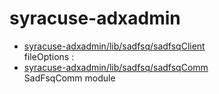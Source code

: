 # syracuse-adxadmin

* [syracuse-adxadmin/lib/sadfsq/sadfsqClient](lib/sadfsq/sadfsqClient.md)  
   fileOptions :  
* [syracuse-adxadmin/lib/sadfsq/sadfsqComm](lib/sadfsq/sadfsqComm.md)  
  SadFsqComm module
